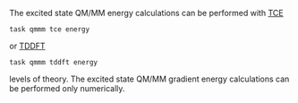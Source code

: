 The excited
state QM/MM energy calculations can be performed with
[TCE](TCE "wikilink")

`task qmmm tce energy`

or [TDDFT](Excited-State_Calculations "wikilink")

`task qmmm tddft energy`

levels of theory. The excited state QM/MM gradient energy calculations
can be performed only numerically.

